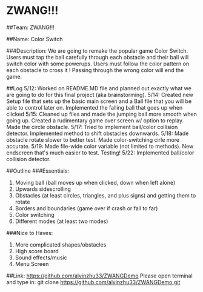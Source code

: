 # ZWANG!!!

##Team: ZWANG!!!

##Name: Color Switch

###Description:
We are going to remake the popular game Color Switch. Users must tap the ball carefully through each obstacle and their ball will switch color with some powerups. Users must follow the color pattern on each obstacle to cross it ! Passing through the wrong color will end the game.

##Log
5/12: Worked on README.MD file and planned out exactly what we are going to do for this final project (aka brainstorming).
5/14: Created new Setup file that sets up the basic main screen and a Ball file that you will be able to control later on. Implemented the falling ball that goes up when clicked
5/15: Cleaned up files and made the jumping ball more smooth when going up. Created a rudimentary game over screen w/ option to replay. Made the circle obstacle.
5/17: Tried to implement ball/color collision detector. Implemented method to shift obstacles downwards.
5/18: Made obstacle rotate slower to better test. Made color-switching cirle more accurate.
5/19: Made file-wide color variable (not limited to methods). New endscreen that's much easier to test. Testing!
5/22: Implemented ball/color collision detector.

##Outline
###Essentials:
1. Moving ball (ball moves up when clicked, down when left alone)
2. Upwards sidescrolling
3. Obstacles (at least circles, triangles, and plus signs) and getting them to rotate
4. Borders and boundaries (game over if crash or fall to far)
5. Color switching
6. Different modes (at least two modes)

###Nice to Haves:
1. More complicated shapes/obstacles
2. High score board
3. Sound effects/music
4. Menu Screen


##Link: https://github.com/alvinzhu33/ZWANGDemo
Please open terminal and type in: git clone https://github.com/alvinzhu33/ZWANGDemo.git
